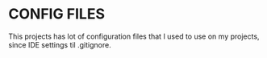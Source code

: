 # CONFIG FILES #

This projects has lot of configuration files that I used to use on my projects, since IDE settings til .gitignore.
